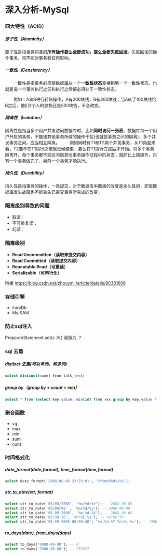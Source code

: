 # 深入分析-MySql



### 四大特性（ACID）

##### 原子性（Atomicity）

原子性是指事务包含的**所有操作要么全部成功，要么全部失败回滚**。失败回滚的操作事务，将不能对事务有任何影响。

##### 一致性（Consistency）

　　一致性是指事务必须使数据库从一个**一致性状态**变换到另一个一致性状态，也就是说一个事务执行之前和执行之后都必须处于一致性状态。

　　例如：A和B进行转账操作，A有200块钱，B有300块钱；当A转了100块钱给B之后，他们2个人的总额还是500块钱，不会改变。

##### 隔离性（Isolation）

隔离性是指当多个用户并发访问数据库时，比如**同时访问一张表**，数据库每一个用户开启的事务，不能被其他事务所做的操作干扰(也就是事务之间的隔离)，多个并发事务之间，应当相互隔离。
　　例如同时有T1和T2两个并发事务，从T1角度来看，T2要不在T1执行之前就已经结束，要么在T1执行完成后才开始。将多个事务隔离开，每个事务都不能访问到其他事务操作过程中的状态；就好比上锁操作，只有一个事务做完了，另外一个事务才能执行。

##### 持久性（Durability）

持久性是指事务的操作，一旦提交，对于数据库中数据的改变是永久性的，即使数据库发生故障也不能丢失已提交事务所完成的改变。



### 隔离级别导致的问题

- 脏读：
- 不可重复读：
- 幻读：



### 隔离级别

- **Read Uncommitted（读取未提交内容）**
- **Read Committed（读取提交内容）**
- **Repeatable Read（可重读）**
- **Serializable（可串行化）**

链接 https://blog.csdn.net/zhouym_/article/details/90381606



### 存储引擎

- InnoDb
- MyISAM



### 防止sql注入

PreparedStatement.set(): #{} 替换为 ？



### sql 去重



##### distinct 去重(可以单列，和多列)

```sql
select distinct(name) from talk_test;
```



##### group by（group by + count + min）

```sql
select * from (select key,value, min(id) from xxx group by key,value )
```



### 聚合函数

- vg
- max
- min
- sum
- ount



### 时间格式化

##### date_format(date,format), time_format(time,format)

```sql
select date_format('2008-08-08 22:23:01', '%Y%m%d%H%i%s');
```



##### str_to_date(str, format)

```sql
select str_to_date('08/09/2008', '%m/%d/%Y'); -- 2008-08-09
select str_to_date('08/09/08' , '%m/%d/%y'); -- 2008-08-09
select str_to_date('08.09.2008', '%m.%d.%Y'); -- 2008-08-09
select str_to_date('08:09:30', '%h:%i:%s'); -- 08:09:30
select str_to_date('08.09.2008 08:09:30', '%m.%d.%Y %h:%i:%s'); -- 2008-08-09 08:09:30
```



##### to_days(date), from_days(days)

```sql
select to_days('0000-00-00'); -- 0
select to_days('2008-08-08'); -- 733627
```







